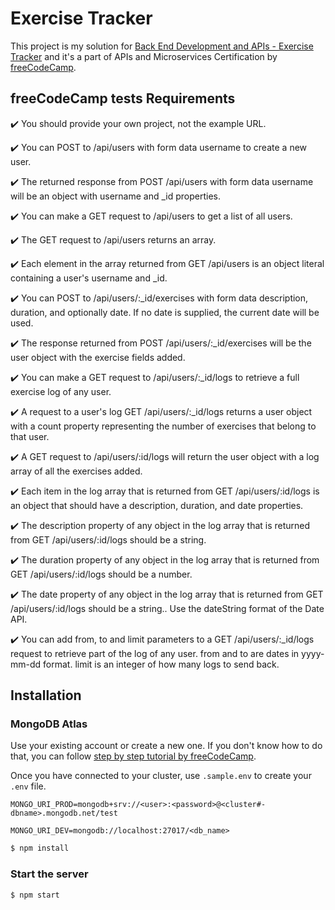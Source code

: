 # Exercise Tracker

This project is my solution for [Back End Development and APIs - Exercise
Tracker](https://www.freecodecamp.org/learn/back-end-development-and-apis/back-end-development-and-apis-projects/exercise-tracker) and it's a part of APIs and Microservices Certification by
[freeCodeCamp]( https://www.freecodecamp.org/).

## freeCodeCamp tests Requirements
:heavy_check_mark: You should provide your own project, not the example URL.

:heavy_check_mark: You can POST to /api/users with form data username to create a new user.

:heavy_check_mark: The returned response from POST /api/users with form data username will be an object with username and _id properties.

:heavy_check_mark: You can make a GET request to /api/users to get a list of all users.

:heavy_check_mark: The GET request to /api/users returns an array.

:heavy_check_mark: Each element in the array returned from GET /api/users is an object literal containing a user's username and _id.

:heavy_check_mark: You can POST to /api/users/:_id/exercises with form data description, duration, and optionally date. If no date is supplied, the current date will be used.

:heavy_check_mark: The response returned from POST /api/users/:_id/exercises will be the user object with the exercise fields added.

:heavy_check_mark: You can make a GET request to /api/users/:_id/logs to retrieve a full exercise log of any user.

:heavy_check_mark: A request to a user's log GET /api/users/:_id/logs returns a user object with a count property representing the number of exercises that belong to that user.

:heavy_check_mark: A GET request to /api/users/:id/logs will return the user object with a log array of all the exercises added.

:heavy_check_mark: Each item in the log array that is returned from GET /api/users/:id/logs is an object that should have a description, duration, and date properties.

:heavy_check_mark: The description property of any object in the log array that is returned from GET /api/users/:id/logs should be a string.

:heavy_check_mark: The duration property of any object in the log array that is returned from GET /api/users/:id/logs should be a number.

:heavy_check_mark: The date property of any object in the log array that is returned from GET /api/users/:id/logs should be a string.. Use the dateString format of the Date API.

:heavy_check_mark: You can add from, to and limit parameters to a GET /api/users/:_id/logs request to retrieve part of the log of any user. from and to are dates in yyyy-mm-dd format. limit is an integer of how many logs to send back.

## Installation

### MongoDB Atlas

Use your existing account or create a new one. If you don't know how to do that,
you can follow
[step by step tutorial by freeCodeCamp](https://www.freecodecamp.org/learn/apis-and-microservices/mongodb-and-mongoose/).

Once you have connected to your cluster, use `.sample.env` to create your `.env`
file.

```env
MONGO_URI_PROD=mongodb+srv://<user>:<password>@<cluster#-dbname>.mongodb.net/test

MONGO_URI_DEV=mongodb://localhost:27017/<db_name>
```

```bash
$ npm install
```

### Start the server

```bash
$ npm start
```
